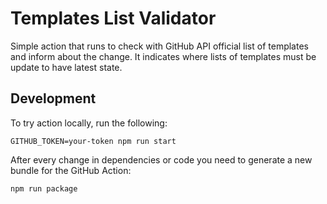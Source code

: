 # Templates List Validator

Simple action that runs to check with GitHub API official list of templates and inform about the change.
It indicates where lists of templates must be update to have latest state.

## Development

To try action locally, run the following:
```
GITHUB_TOKEN=your-token npm run start
```

After every change in dependencies or code you need to generate a new bundle for the GitHub Action:
```
npm run package
```